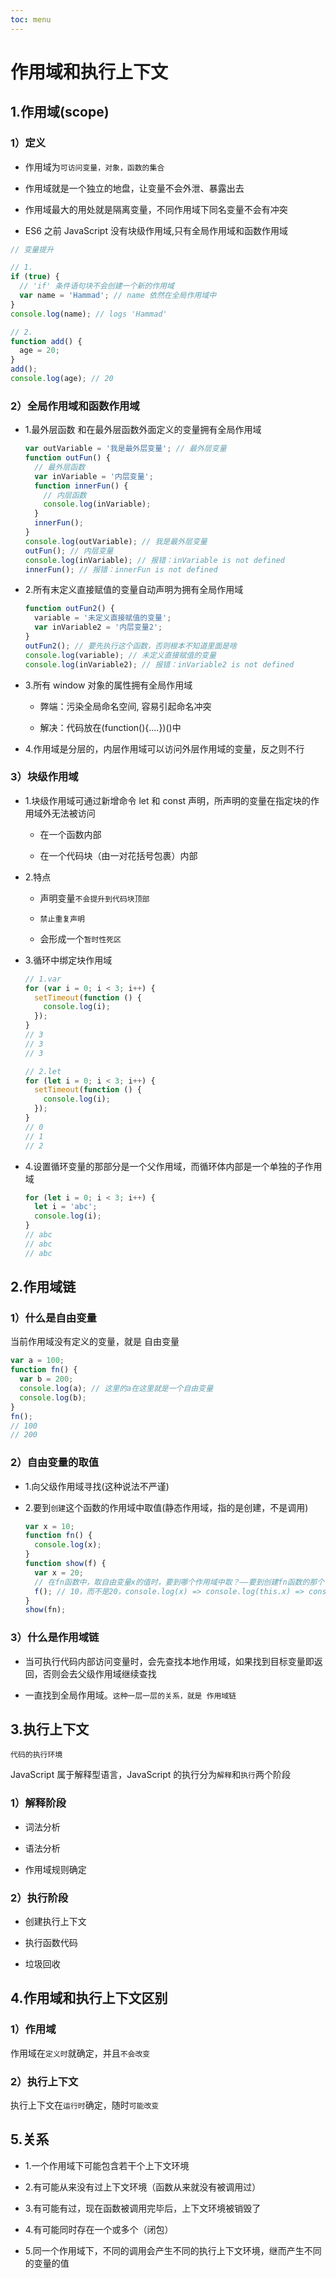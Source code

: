 ```yaml
---
toc: menu
---
```


# 作用域和执行上下文

## 1.作用域(scope)

### 1）定义

- 作用域为`可访问变量，对象，函数的集合`

- 作用域就是一个独立的地盘，让变量不会外泄、暴露出去

- 作用域最大的用处就是隔离变量，不同作用域下同名变量不会有冲突

- ES6 之前 JavaScript 没有块级作用域,只有全局作用域和函数作用域

```js
// 变量提升

// 1.
if (true) {
  // 'if' 条件语句块不会创建一个新的作用域
  var name = 'Hammad'; // name 依然在全局作用域中
}
console.log(name); // logs 'Hammad'

// 2.
function add() {
  age = 20;
}
add();
console.log(age); // 20
```

### 2）全局作用域和函数作用域

- 1.最外层函数 和在最外层函数外面定义的变量拥有全局作用域

  ```js
  var outVariable = '我是最外层变量'; // 最外层变量
  function outFun() {
    // 最外层函数
    var inVariable = '内层变量';
    function innerFun() {
      // 内层函数
      console.log(inVariable);
    }
    innerFun();
  }
  console.log(outVariable); // 我是最外层变量
  outFun(); // 内层变量
  console.log(inVariable); // 报错：inVariable is not defined
  innerFun(); // 报错：innerFun is not defined
  ```

- 2.所有末定义直接赋值的变量自动声明为拥有全局作用域

  ```js
  function outFun2() {
    variable = '未定义直接赋值的变量';
    var inVariable2 = '内层变量2';
  }
  outFun2(); // 要先执行这个函数，否则根本不知道里面是啥
  console.log(variable); // 未定义直接赋值的变量
  console.log(inVariable2); // 报错：inVariable2 is not defined
  ```

- 3.所有 window 对象的属性拥有全局作用域

  - 弊端：污染全局命名空间, 容易引起命名冲突

  - 解决：代码放在(function(){....})()中

- 4.作用域是分层的，内层作用域可以访问外层作用域的变量，反之则不行

### 3）块级作用域

- 1.块级作用域可通过新增命令 let 和 const 声明，所声明的变量在指定块的作用域外无法被访问

  - 在一个函数内部

  - 在一个代码块（由一对花括号包裹）内部

- 2.特点

  - 声明变量`不会提升到代码块顶部`

  - `禁止重复声明`

  - 会形成一个`暂时性死区`

- 3.循环中绑定块作用域

  ```js
  // 1.var
  for (var i = 0; i < 3; i++) {
    setTimeout(function () {
      console.log(i);
    });
  }
  // 3
  // 3
  // 3

  // 2.let
  for (let i = 0; i < 3; i++) {
    setTimeout(function () {
      console.log(i);
    });
  }
  // 0
  // 1
  // 2
  ```

- 4.设置循环变量的那部分是一个父作用域，而循环体内部是一个单独的子作用域

  ```js
  for (let i = 0; i < 3; i++) {
    let i = 'abc';
    console.log(i);
  }
  // abc
  // abc
  // abc
  ```

## 2.作用域链

### 1）什么是自由变量

当前作用域没有定义的变量，就是 自由变量

```js
var a = 100;
function fn() {
  var b = 200;
  console.log(a); // 这里的a在这里就是一个自由变量
  console.log(b);
}
fn();
// 100
// 200
```

### 2）自由变量的取值

- 1.向父级作用域寻找(这种说法不严谨)

- 2.要到`创建`这个函数的作用域中取值(静态作用域，指的是创建，不是调用)

  ```js
  var x = 10;
  function fn() {
    console.log(x);
  }
  function show(f) {
    var x = 20;
    // 在fn函数中，取自由变量x的值时，要到哪个作用域中取？——要到创建fn函数的那个作用域中取，无论fn函数将在哪里调用
    f(); // 10，而不是20，console.log(x) => console.log(this.x) => console.log(window.x)
  }
  show(fn);
  ```

### 3）什么是作用域链

- 当可执行代码内部访问变量时，会先查找本地作用域，如果找到目标变量即返回，否则会去父级作用域继续查找

- 一直找到全局作用域。`这种一层一层的关系，就是 作用域链`

## 3.执行上下文

`代码的执行环境`

JavaScript 属于解释型语言，JavaScript 的执行分为`解释`和`执行`两个阶段

### 1）解释阶段

- 词法分析

- 语法分析

- 作用域规则确定

### 2）执行阶段

- 创建执行上下文

- 执行函数代码

- 垃圾回收

## 4.作用域和执行上下文区别

### 1）作用域

作用域在`定义时`就确定，并且`不会改变`

### 2）执行上下文

执行上下文在`运行时`确定，随时`可能改变`

## 5.关系

- 1.一个作用域下可能包含若干个上下文环境

- 2.有可能从来没有过上下文环境（函数从来就没有被调用过）

- 3.有可能有过，现在函数被调用完毕后，上下文环境被销毁了

- 4.有可能同时存在一个或多个（闭包）

- 5.同一个作用域下，不同的调用会产生不同的执行上下文环境，继而产生不同的变量的值
